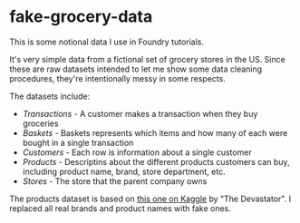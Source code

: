 # fake-grocery-data

This is some notional data I use in Foundry tutorials.

It's very simple data from a fictional set of grocery stores in the US. Since these are raw datasets intended to let me show some data cleaning procedures, they're intentionally messy in some respects. 

The datasets include:
- *Transactions* - A customer makes a transaction when they buy groceries
- *Baskets* - Baskets represents which items and how many of each were bought in a single transaction
- *Customers* - Each row is information about a single customer
- *Products* - Descriptins about the different products customers can buy, including product name, brand, store department, etc.
- *Stores* - The store that the parent company owns

The products dataset is based on [this one on Kaggle](https://www.kaggle.com/datasets/thedevastator/product-prices-and-sizes-from-walmart-grocery) by "The Devastator". I replaced all real brands and product names with fake ones.
